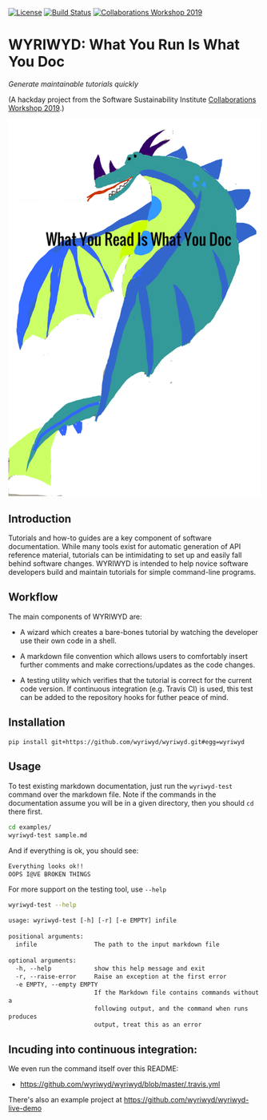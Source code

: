 [![License](https://img.shields.io/badge/License-BSD%203--Clause-blue.svg)](https://opensource.org/licenses/BSD-3-Clause)
[![Build Status](https://travis-ci.com/wyriwyd/wyriwyd.svg?branch=master)](https://travis-ci.com/wyriwyd/wyriwyd)
[![Collaborations Workshop 2019](https://img.shields.io/badge/developed%20at-CollabW19-red.svg)](https://software.ac.uk/cw19)


# WYRIWYD: What You Run Is What You Doc

*Generate maintainable tutorials quickly*

(A hackday project from the Software Sustainability
Institute
[Collaborations Workshop 2019](https://software.ac.uk/cw19).)

![The wyriwyd dragon logo](wyriwyd-dragon.png)

## Introduction

Tutorials and how-to guides are a key component of software
documentation. While many tools exist for automatic generation of API
reference material, tutorials can be intimidating to set up and easily
fall behind software changes. WYRIWYD is intended to help novice
software developers build and maintain tutorials for simple
command-line programs.

## Workflow

The main components of WYRIWYD are:

- A wizard which creates a bare-bones tutorial by watching the
  developer use their own code in a shell.

- A markdown file convention which allows users to comfortably insert
  further comments and make corrections/updates as the code changes.

- A testing utility which verifies that the tutorial is correct for
  the current code version. If continuous integration (e.g. Travis CI)
  is used, this test can be added to the repository hooks for futher
  peace of mind.

## Installation
```
pip install git+https://github.com/wyriwyd/wyriwyd.git#egg=wyriwyd
```

## Usage
To test existing markdown documentation, just run the `wyriwyd-test` command over the markdown file.  Note if the commands in the documentation assume you will be in a given directory, then you should `cd` there first.
```bash
cd examples/
wyriwyd-test sample.md
```
And if everything is ok, you should see:
```output
Everything looks ok!!
OOPS I@VE BROKEN THINGS
```

For more support on the testing tool, use `--help`
```bash
wyriwyd-test --help
```
```output
usage: wyriwyd-test [-h] [-r] [-e EMPTY] infile

positional arguments:
  infile                The path to the input markdown file

optional arguments:
  -h, --help            show this help message and exit
  -r, --raise-error     Raise an exception at the first error
  -e EMPTY, --empty EMPTY
                        If the Markdown file contains commands without a
                        following output, and the command when runs produces
                        output, treat this as an error
```

## Incuding into continuous integration:
We even run the command itself over this README:
* https://github.com/wyriwyd/wyriwyd/blob/master/.travis.yml

There's also an example project at https://github.com/wyriwyd/wyriwyd-live-demo
